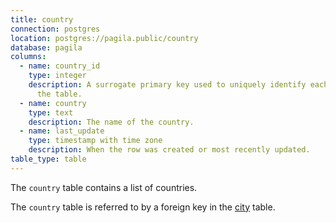 ```yaml
---
title: country
connection: postgres
location: postgres://pagila.public/country
database: pagila
columns:
  - name: country_id
    type: integer
    description: A surrogate primary key used to uniquely identify each country in
      the table.
  - name: country
    type: text
    description: The name of the country.
  - name: last_update
    type: timestamp with time zone
    description: When the row was created or most recently updated.
table_type: table
---
```

The `country` table contains a list of countries.

The `country` table is referred to by a foreign key in the [city](postgres/pagila/city) table.